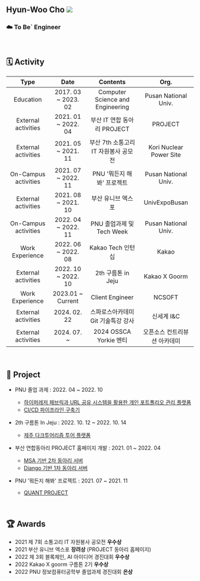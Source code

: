 ## Hyun-Woo Cho  <a href="https://hyeo-noo.tistory.com/"><img src="https://img.shields.io/badge/-Tech%20blog-black?style=flat-square"/></a>
<!-- > <strong>Whatever you do, do it properly.</strong> -->


<!-- [![solved.ac tier](http://mazassumnida.wtf/api/mini/generate_badge?boj=hyun0404woo)](https://solved.ac/hyun0404woo) -->

### ☁️ To Be` Engineer <br>

<br>

## 🗓️ Activity
|         Type         |         Date        |             Contents             |           Org.           |
|:--------------------:|:-------------------:|:--------------------------------:|:------------------------:|
|       Education      | 2017. 03 ~ 2023. 02 | Computer Science and Engineering |   Pusan National Univ.   |
|  External activities | 2021. 01 ~ 2022. 04 |    부산 IT 연합 동아리 PROJECT   |          PROJECT         |
|  External activities | 2021. 05 ~ 2021. 11 | 부산 7th 소통고리 IT 자원봉사 공모전 | Kori Nuclear Power Site |
| On-Campus activities | 2021. 07 ~ 2022. 11 |    PNU '뭐든지 해봐' 프로젝트    |   Pusan National Univ.   |
|  External activities | 2021. 08 ~ 2021. 10 |        부산 유니브 엑스포        |       UnivExpoBusan      |
| On-Campus activities | 2022. 04 ~ 2022. 11 |     PNU 졸업과제 및 Tech Week    |   Pusan National Univ.   |
|    Work Experience   | 2022. 06 ~ 2022. 08 |         Kakao Tech 인턴십        |           Kakao          |
|  External activities | 2022. 10 ~ 2022. 10 |        2th 구름톤 in Jeju        |       Kakao X Goorm      |
|    Work Experience   |  2023.01 ~ Current  |          Client Engineer         |          NCSOFT          |
|  External activities |     2024. 02. 22    | 스파로스아카데미 Git 기술특강 강사 |             신세계 I&C             |
|  External activities |     2024. 07. ~    | 2024 OSSCA Yorkie 멘티 |    오픈소스 컨트리뷰션 아카데미      |

<br>

## 📂 Project

- PNU 졸업 과제 : 2022. 04 ~ 2022. 10
	- [하이퍼레저 패브릭과 URL 공유 시스템을 활용한 개인 포트폴리오 관리 플랫폼](https://github.com/PNUCSE/Capstone-2022-1-35)
	- [CI/CD 파이프라인 구축기](https://hyeo-noo.tistory.com/411)

- 2th 구름톤 In Jeju : 2022. 10. 12 ~ 2022. 10. 14
    - [제주 다크투어리즘 투어 플랫폼](https://github.com/9oormton-98z/server)

- 부산 연합동아리 PROJECT 홈페이지 개발 : 2021. 01 ~ 2022. 04
    - [MSA 기반 2차 동아리 서버](https://github.com/PROJECT-BUSAN/backend-msa)
    - [Diango 기반 1차 동아리 서버](https://github.com/hyun98/project_server)

- PNU '뭐든지 해봐' 프로젝트 : 2021. 07 ~ 2021. 11
	- [QUANT PROJECT](https://github.com/sihyeong671/Quant_Project)

<br>

## :trophy: Awards
- 2021 제 7회 소통고리 IT 자원봉사 공모전 **우수상**  
- 2021 부산 유니브 엑스포 **장려상** (PROJECT 동아리 홈페이지) 
- 2022 제 3회 블록체인, AI 아이디어 경진대회 **우수상**
- 2022 Kakao X goorm 구름톤 2기 **우수상**
- 2022 PNU 정보컴퓨터공학부 졸업과제 경진대회 **은상**

<!-- 
- <strong>DevOps</strong>
- <strong>Back-end</strong>
- <strong>Algorithm / Data Structure</strong> -->

<!-- 
### :hourglass:In Progress<br>
- <strong>Spring Study</strong>

### :mortar_board:Maintenance<br>
- <strong>[Quant Investment Web Service Project](https://quant.or.kr)</strong> (Django, Python / Back-end, Server)
- <strong>[Official Page](https://buscp.org)</strong>  [부산 IT 연합 동아리 PROJECT]
 -->

<!-- [![solved.ac tier](http://mazassumnida.wtf/api/v2/generate_badge?boj=hyun0404woo)](https://solved.ac/hyun0404woo) -->
<!-- <br>![hyun0404woo's GitHub stats](https://github-readme-stats.vercel.app/api?username=hyun98&show_icons=true&theme=dark) -->
<!-- ### Stacks
<img src="https://img.shields.io/badge/Python-white?style=flat&logo=Python&logoColor=Blue"/> <img src="https://img.shields.io/badge/Django-092E20?style=flat&logo=Django&link=https://simpleicons.org/?q=django"/> <img src="https://img.shields.io/badge/Java-white?style=flat&logo=Java"/> <img src="https://img.shields.io/badge/Git-F05032?style=flat-sqaure&logo=Git&logoColor=white"/> <img src="https://img.shields.io/badge/Docker-FFF?style=flat-sqaure&logo=Docker&logoColor=Blue"/> <img src="https://img.shields.io/badge/Nginx-Orange?style=flat-sqaure&logo=Nginx&logoColor=Orange"/>

 -->

<!-- <img src="https://img.shields.io/badge/Javascript-F05032?style=flat-square&logo=Javascript&logoColor=white"/> -->
